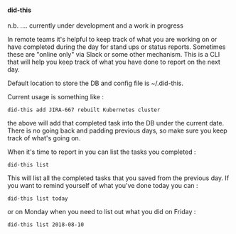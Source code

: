 #### did-this

n.b. .... currently under development and a work in progress

In remote teams it's helpful to keep track of what you are working on or have completed during the day for
stand ups or status reports. Sometimes these are "online only" via Slack or some other mechanism. This is a CLI
that will help you keep track of what you have done to report on the next day.

Default location to store the DB and config file is ~/.did-this.

Current usage is something like :

`did-this add JIRA-667 rebuilt Kubernetes cluster`

the above will add that completed task into the DB under the current date. There is no going back and padding
previous days, so make sure you keep track of what's going on.

When it's time to report in you can list the tasks you completed :

`did-this list`

This will list all the completed tasks that you saved from the previous day. If you want to remind yourself
of what you've done today you can :

`did-this list today`

or on Monday when you need to list out what you did on Friday :

`did-this list 2018-08-10`

